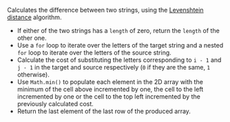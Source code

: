 Calculates the difference between two strings, using the [Levenshtein distance](https://en.wikipedia.org/wiki/Levenshtein_distance) algorithm.

- If either of the two strings has a `length` of zero, return the `length` of the other one.
- Use a `for` loop to iterate over the letters of the target string and a nested `for` loop to iterate over the letters of the source string.
- Calculate the cost of substituting the letters corresponding to `i - 1` and `j - 1` in the target and source respectively (`0` if they are the same, `1` otherwise).
- Use `Math.min()` to populate each element in the 2D array with the minimum of the cell above incremented by one, the cell to the left incremented by one or the cell to the top left incremented by the previously calculated cost.
- Return the last element of the last row of the produced array.